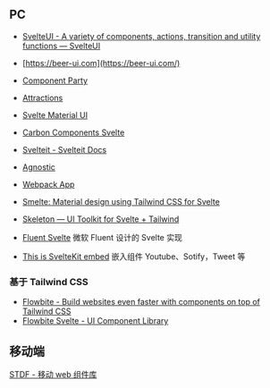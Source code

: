 ## PC

- [SvelteUI - A variety of components, actions, transition and utility functions — SvelteUI](https://www.svelteui.org/)
- [https://beer-ui.com](https://beer-ui.com/)
- [Component Party](https://component-party.dev/)
- [Attractions](https://illright.github.io/attractions//)
- [Svelte Material UI](https://sveltematerialui.com/)
- [Carbon Components Svelte](https://carbon-components-svelte.onrender.com/)
- [Svelteit - Svelteit Docs](https://docs.svelteit.dev/)
- [Agnostic](https://www.agnosticui.com/)
- [Webpack App](https://sveltestrap.js.org/?path=/story/components--get-started)
- [Smelte: Material design using Tailwind CSS for Svelte](https://smeltejs.com/)
- [Skeleton — UI Toolkit for Svelte + Tailwind](https://www.skeleton.dev/)


- [Fluent Svelte](https://fluent-svelte.vercel.app/)
微软 Fluent 设计的 Svelte 实现


- [This is SvelteKit embed](https://sveltekit-embed.vercel.app/)
嵌入组件 Youtube、Sotify，Tweet 等


### 基于 Tailwind CSS

- [Flowbite - Build websites even faster with components on top of Tailwind CSS](https://flowbite.com/)
- [Flowbite Svelte - UI Component Library](https://flowbite-svelte.com/)


## 移动端

[STDF - 移动 web 组件库](https://stdf.design/)